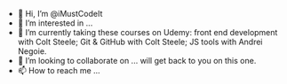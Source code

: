 - 👋 Hi, I’m @iMustCodeIt
- 👀 I’m interested in ...
- 🌱 I’m currently taking these courses on Udemy: front end development with Colt Steele; Git & GitHub with Colt Steele; JS tools with Andrei Negoie.
- 💞️ I’m looking to collaborate on ... will get back to you on this one.
- 📫 How to reach me ...

<!---
imustcodeit/imustcodeit is a ✨ special ✨ repository because its `README.md` (this file) appears on your GitHub profile.
You can click the Preview link to take a look at your changes.
--->
